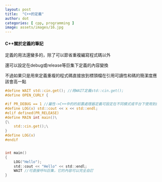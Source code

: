 ```yaml
---
layout: post
title:  "C++的定義"
author: dot
categories: [ cpp, programming ]
image: assets/images/16.jpg
---
```


#### C++關於定義的筆記

定義的用法還蠻多的，除了可以節省重複編寫程式碼以外

還可以設定在debug或release等巨集下定義的內容變換

不過如果只是用來定義重複的程式碼直接放到標頭檔在引用可讀性和碼的簡潔度應該會高一點

```c
#define WAIT std::cin.get(); //用WAIT定義std::cin.get();
#define OPEN_CURLY {

#if PR_DEBUG == 1 //屬性->C++中的的前置處理器定義可設定在不同模式或平台下使用到的巨集
#define LOG(x) std::cout << x << std::endl;
#elif defined(PR_RELEASE)
#define MAIN int main()\
{\
	std::cin.get();\
}
#define LOG(x)
#endif


int main()
{
	LOG("Hello");
	std::cout << "Hello" << std::endl;
	WAIT //可直接呼叫巨集，它的內容可以完全自訂
}

```